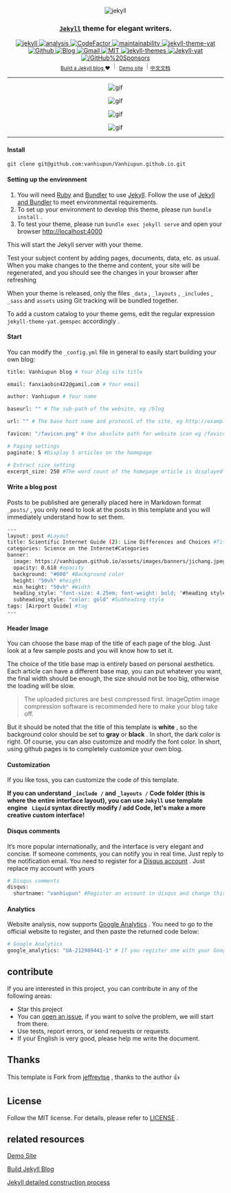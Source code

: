 <div align="center">
  
<p><img src="./assets/images/banners/jekyll.jpg" alt="jekyll"></p>
  
<h3 align="center">
  <a href="https://jekyllrb.com/" target="_blank"><code>Jekyll</code></a> theme for elegant writers.
</h3>


<a href="https://github.com/vanhiupun/Vanhiupun.github.io/actions/workflows/jekyll.yml" target="_blank">
    <img src="https://github.com/vanhiupun/Vanhiupun.github.io/actions/workflows/jekyll.yml/badge.svg"  alt="jekyll"/>
</a>

<!-- <a href="https://circleci.com/gh/vanhiupun/Vanhiupun.github.io/tree/master" target="_blank">
  <img src="https://circleci.com/gh/vanhiupun/Vanhiupun.github.io/tree/master.svg?style=shield" alt="circleci">
</a>  -->
 
<a href="https://github.com/vanhiupun/Vanhiupun.github.io/actions/workflows/codeql-analysis.yml" target="_blank">
  <img src="https://github.com/vanhiupun/Vanhiupun.github.io/actions/workflows/codeql-analysis.yml/badge.svg" alt="analysis">
</a> 
  
<a href="https://github.com/vanhiupun/Vanhiupun.github.io" target="_blank">
  <img src="https://www.codefactor.io/repository/github/vanhiupun/vanhiupun.github.io/badge" alt="CodeFactor" />
</a>
  
<a href="https://codeclimate.com/github/vanhiupun/Vanhiupun.github.io/maintainability">
  <img src="https://api.codeclimate.com/v1/badges/708da11ffb90a8f6f13b/maintainability" alt="maintainability" />
</a>

<a href="https://rubygems.org/gems/jekyll-theme-yat" target="_blank">
    <img src="https://badge.fury.io/rb/jekyll-theme-yat.svg"     alt="jekyll-theme-yat" />
</a> 

<a href="https://github.com/vanhiupun" target="_blank">
    <img src="https://img.shields.io/badge/Github%20Repository-222222?style=flat-square&logo=github&logoColor=ffffff"
     alt="Github" />
</a> 
      
<a href="https://vanhiupun.github.io" target="_blank">
    <img src="https://img.shields.io/badge/Github%20Page-222222?style=flat-square&logo=github&logoColor=ffffff" 
     alt="Blog" />
</a> 
      
<a href="mailto:fanxiaobin422@gmail.com" target="_blank">
    <img src="https://img.shields.io/badge/Send%20me%20Gmail-EA4335?style=flat-square&logo=Gmail&logoColor=ffffff" 
     alt="Gmail" />
</a> 
      
<a href="https://github.com/vanhiupun/Vanhiupun.github.io/blob/c0c037532393ee2718892f87b200a0bbe33e7eb9/License" target="_blank">
    <img src="https://img.shields.io/badge/License%20MIT-f2cb05?style=flat-square&logo=Mitsubishi&logoColor=222222" 
     alt="MIT" />
</a>
      
<a href="http://jekyllthemes.org/" target="_blank">
    <img src="https://img.shields.io/badge/Jekyll%20Themes-f2cb05?style=flat-square&logo=Jekyll&logoColor=222222" 
     alt="jekyll-themes" />
</a> 

<a href="https://github.com/jeffreytse/jekyll-theme-yat" target="_blank">
    <img src="https://img.shields.io/badge/Jekyll%C2%B7Theme%C2%B7Yat-f2cb05?style=flat-square&logo=github&logoColor=181717" 
     alt="Jekyll-yat" />
</a> 
  
<a href="https://raw.githubusercontent.com/vanhiupun/Vanhiupun.github.io/master/assets/images/img/zz.png" target="_blank">
    <img src="https://img.shields.io/badge/GitHub%20Sponsors-EA4335?style=flat-square&logo=GitHub%20Sponsors&logoColor=222222" 
     alt="/GitHub%20Sponsors" />
</a> 
</div>

<div align="center">
  <sub><a href="https://vanhiupun.github.io/jekyll/2021/11/20/制作和我一样的Jekyll博客.html" target="_blank"> Build a Jekyll blog </a>❤︎
  </sub>｜
  <sub><a href="https://vanhiupun.github.io/" target="_blank">Demo site</a>
  </sub>｜<sub><a href="/readme_CN.md" target="_blank">中文文档</a>
  </sub>
</div>

----

<div align="center">
<p><img src="./assets/images/readme/1.gif"  alt="gif"></p>
</div>

<div align="center">
<p><img src="./assets/images/readme/1.png"  alt="gif"></p>
</div>

<div align="center">
<p><img src="./assets/images/readme/3.png"  alt="gif"></p>
</div>

<div align="center">
<p><img src="./assets/images/readme/2.png"  alt="gif"></p>
</div>

----

#### Install

```git
git clone git@github.com:vanhiupun/Vanhiupun.github.io.git
```
#### Setting up the environment
1. You will need [Ruby](https://www.ruby-lang.org/zh_cn/) and [Bundler](https://bundler.io/) to use [Jekyll](https://www.jekyll.com.cn). Follow the use of [Jekyll and Bundler](https://jekyllrb.com/tutorials/using-jekyll-with-bundler/) to meet environmental requirements.
​
2. To set up your environment to develop this theme, please run `bundle install` .
​
3. To test your theme, please run `bundle exec jekyll serve` and open your browser [ http://localhost:4000](http://localhost:4000)
   
This will start the Jekyll server with your theme.

Test your subject content by adding pages, documents, data, etc. as usual. When you make changes to the theme and content, your site will be regenerated, and you should see the changes in your browser after refreshing

When your theme is released, only the files `_data` , `_layouts` , `_includes` , `_sass` and `assets` using Git tracking will be bundled together.

To add a custom catalog to your theme gems, edit the regular expression `jekyll-theme-yat.gemspec` accordingly .

#### Start

You can modify the `_config.yml` file in general to easily start building your own blog:

```bash
title: Vanhiupun blog # Your blog site title

email: fanxiaobin422@gamil.com # Your email

author: Vanhiupun # Your name

baseurl: "" # The sub-path of the website, eg /blog

url: "" # The base host name and protocol of the site, eg http://example.com

favicon: "/favicon.png" # Use absolute path for website icon eg /favicon.png, not recommended./favicon.png

# Paging settings
paginate: 5 #Display 5 articles on the homepage

# Extract size setting
excerpt_size: 250 #The word count of the homepage article is displayed as 250 words

```

#### Write a blog post

Posts to be published are generally placed here in Markdown format `_posts/` , you only need to look at the posts in this template and you will immediately understand how to set them.

```bash
---
layout: post #Layout
title: Scientific Internet Guide (2): Line Differences and Choices #Title
categories: Science on the Internet#Categories
banner:
  image: https://vanhiupun.github.io/assets/images/banners/jichang.jpeg #The image address can also be used./assets/images/banners/jichang.jpeg
  opacity: 0.618 #opacity
  background: "#000" #Background color
  height: "50vh" #height
  min_height: "50vh" #Width
  heading_style: "font-size: 4.25em; font-weight: bold; "#heading style
  subheading_style: "color: gold" #Subheading style
tags: [Airport Guide] #tag
---
```

#### Header Image

You can choose the base map of the title of each page of the blog. Just look at a few sample posts and you will know how to set it.

The choice of the title base map is entirely based on personal aesthetics. Each article can have a different base map, you can put whatever you want, the final width should be enough, the size should not be too big, otherwise the loading will be slow.

> The uploaded pictures are best compressed first. ImageOptim image compression software is recommended here to make your blog take off.

But it should be noted that the title of this template is **white** , so the background color should be set to **gray** or **black** . In short, the dark color is right. Of course, you can also customize and modify the font color. In short, using github pages is to completely customize your own blog.

#### Customization

If you like toss, you can customize the code of this template.

**If you can understand `_include /` and `_layouts /` Code folder (this is where the entire interface layout), you can use `Jekyll` use template engine ` Liquid` syntax directly modify / add Code, let's make a more creative custom interface!**
​

#### Disqus comments

It’s more popular internationally, and the interface is very elegant and concise. If someone comments, you can notify you in real time. Just reply to the notification email.
You need to register for a [Disqus account](https://disqus.com/) . Just replace my account with yours

```bash
# Disqus comments
disqus:
  shortname: "vanhiupun" #Register an account in disqus and change this to your own account
```

#### Analytics

Website analysis, now supports [Google Analytics](https://analytics.google.com/analytics/web/) . You need to go to the official website to register, and then paste the returned code below:

```bash
# Google Analytics
google_analytics: "UA-212989441-1" # If you register one with your Google account, you will be given an id like this, just replace this
```

## contribute
If you are interested in this project, you can contribute in any of the following areas:

- Star this project
- You can [open an issue](https://github.com/vanhiupun/Vanhiupun.github.io/issues/new), if you want to solve the problem, we will start from there.
- Use tests, report errors, or send requests or requests.
- If your English is very good, please help me write the document.

## Thanks

This template is Fork from [jeffreytse](https://github.com/jeffreytse/jekyll-theme-yat) , thanks to the author :+1:

## License

Follow the MIT license. For details, please refer to [LICENSE](./License) .

## related resources

[Demo Site](https://vanhiupun.github.io)

[Build Jekyll Blog](https://vanhiupun.github.io/jekyll/2021/11/20/制作和我一样的Jekyll博客.html)

[Jekyll detailed construction process](https://vanhiupun.github.io/jekyll/2021/11/16/一步一步创建Jekyll主题.html)
